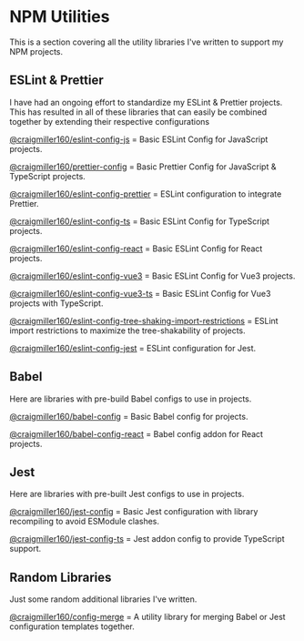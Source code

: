 # NPM Utilities

This is a section covering all the utility libraries I've written to support my NPM projects.

## ESLint & Prettier

I have had an ongoing effort to standardize my ESLint & Prettier projects. This has resulted in all of these libraries that can easily be combined together by extending their respective configurations

[@craigmiller160/eslint-config-js](https://github.com/craigmiller160/eslint-config-js) = Basic ESLint Config for JavaScript projects.

[@craigmiller160/prettier-config](https://github.com/craigmiller160/prettier-config) = Basic Prettier Config for JavaScript & TypeScript projects.

[@craigmiller160/eslint-config-prettier](https://github.com/craigmiller160/eslint-config-prettier) = ESLint configuration to integrate Prettier.

[@craigmiller160/eslint-config-ts](https://github.com/craigmiller160/eslint-config-ts) = Basic ESLint Config for TypeScript projects.

[@craigmiller160/eslint-config-react](https://github.com/craigmiller160/eslint-config-react) = Basic ESLint Config for React projects.

[@craigmiller160/eslint-config-vue3](https://github.com/craigmiller160/eslint-config-vue3) = Basic ESLint Config for Vue3 projects.

[@craigmiller160/eslint-config-vue3-ts](https://github.com/craigmiller160/eslint-config-vue3-ts) = Basic ESLint Config for Vue3 projects with TypeScript.

[@craigmiller160/eslint-config-tree-shaking-import-restrictions](https://github.com/craigmiller160/eslint-config-tree-shaking-import-restrictions) = ESLint import restrictions to maximize the tree-shakability of projects.

[@craigmiller160/eslint-config-jest](https://github.com/craigmiller160/eslint-config-jest) = ESLint configuration for Jest.

## Babel

Here are libraries with pre-build Babel configs to use in projects.

[@craigmiller160/babel-config](https://github.com/craigmiller160/babel-config) = Basic Babel config for projects.

[@craigmiller160/babel-config-react](https://github.com/craigmiller160/babel-config-react) = Babel config addon for React projects.

## Jest

Here are libraries with pre-built Jest configs to use in projects.

[@craigmiller160/jest-config](https://github.com/craigmiller160/jest-config) = Basic Jest configuration with library recompiling to avoid ESModule clashes.

[@craigmiller160/jest-config-ts](https://github.com/craigmiller160/jest-config-ts) = Jest addon config to provide TypeScript support.

## Random Libraries

Just some random additional libraries I've written.

[@craigmiller160/config-merge](https://github.com/craigmiller160/config-merge) = A utility library for merging Babel or Jest configuration templates together.

